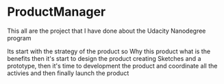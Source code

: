 # ProductManager

This all are the project that I have done about the Udacity Nanodegree program

Its start with the strategy of the product so Why this product what is the benefits then it's start to design the product creating Sketches and a prototype, then it's time to development the product and coordinate all the activies and then finally launch the product 
